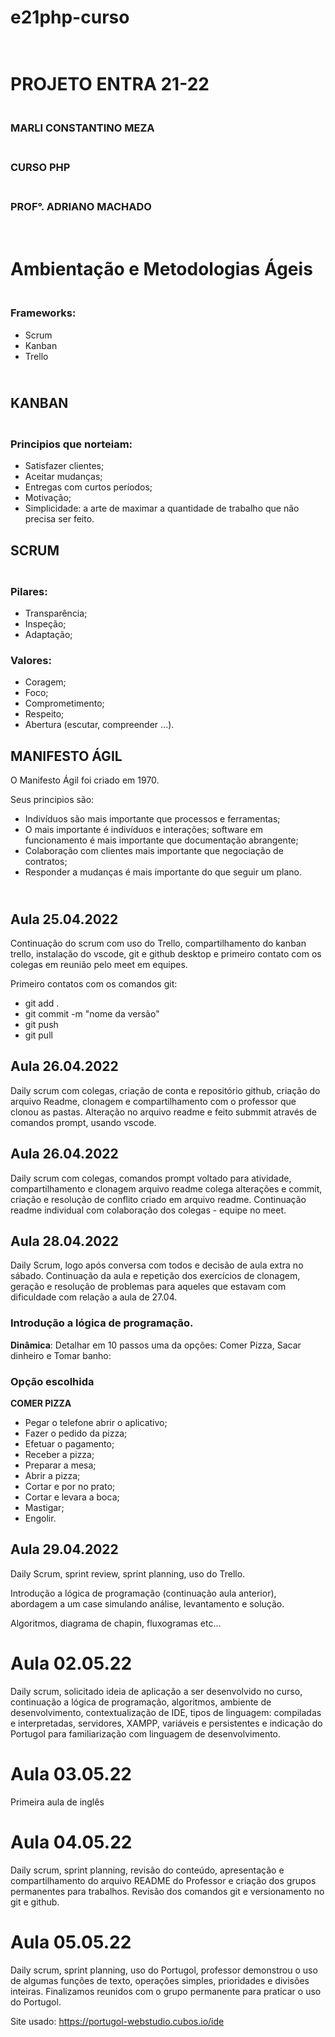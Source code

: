 # __e21php-curso__

# <br>PROJETO ENTRA 21-22 
### <br>MARLI CONSTANTINO MEZA
### <br>CURSO PHP
### <br>PROF°.  ADRIANO MACHADO
# <br>Ambientação e  Metodologias Ágeis
### <br>Frameworks:
<ul>
    <li> Scrum
    <li>Kanban
    <li>Trello
</ul>

## <br>KANBAN
### <br>Principios que norteiam:
<ul>
    <li>Satisfazer clientes;
    <li>Aceitar mudanças;
    <li>Entregas com curtos períodos;
    <li>Motivação;
    <li>Simplicidade: a arte de maximar a quantidade de trabalho que não precisa ser feito.
</ul>

## SCRUM
### <br>Pilares:
<ul>
    <li>Transparência;
    <li>Inspeção;
    <li>Adaptação;
</ul>

### Valores:
<ul>
    <li>Coragem;
    <li>Foco;
    <li>Comprometimento;
    <li>Respeito;
    <li>Abertura (escutar, compreender ...).
</ul>

## MANIFESTO ÁGIL
<p>O Manifesto Ágil foi criado em 1970.</p>
<p>Seus principios são:</p>
<ul>
    <li>Indivíduos são mais importante que processos e ferramentas;
    <li>O mais importante é indivíduos e interações;
software em funcionamento é mais importante que documentação abrangente;
    <li>Colaboração com clientes mais importante que negociação de contratos;
    <li>Responder a mudanças é mais importante do que seguir um plano.
</ul>

## <br>Aula 25.04.2022
<p> Continuação do scrum com uso do Trello, compartilhamento do kanban trello, instalação do vscode, git e github desktop e primeiro contato com os colegas em reunião pelo meet em equipes.</p>
Primeiro contatos com os comandos git:
<ul>
    <li> git add . 
    <li> git commit -m "nome da versão"
    <li> git push
    <li> git pull
</ul> </p>

## Aula 26.04.2022
<p>Daily scrum com colegas, criação de conta e repositório github, criação do arquivo Readme, clonagem e compartilhamento com o professor que clonou as pastas.
Alteração no arquivo readme e feito submmit através de comandos prompt, usando vscode.</p>

## Aula 26.04.2022
<p>Daily scrum com colegas, comandos prompt voltado para atividade, compartilhamento e clonagem arquivo readme colega alterações e commit, criação e resolução de conflito criado em arquivo readme.
Continuação readme individual com colaboração dos colegas - equipe no meet.</p>

## Aula 28.04.2022
<p>Daily Scrum, logo após conversa com todos e decisão de aula extra no sábado.
Continuação da aula e repetição dos exercícios de clonagem, geração e resolução de problemas para aqueles que estavam com dificuldade com relação a aula de 27.04.</p>

### Introdução a lógica de programação.
__<p>Dinâmica__: Detalhar em 10 passos uma da opções:
Comer Pizza, Sacar dinheiro e Tomar banho:</p>
### Opção escolhida
__COMER PIZZA__
<ul>
    <li>Pegar o telefone abrir o aplicativo;
    <li>Fazer o pedido da pizza;
    <li>Efetuar o pagamento;
    <li>Receber a pizza;
    <li>Preparar a mesa;
    <li>Abrir a pizza;
    <li>Cortar e por no prato;
    <li>Cortar e levara a boca;
    <li>Mastigar; 
    <li>Engolir.
</ul>

## Aula 29.04.2022
<p>Daily Scrum, sprint review, sprint planning, uso do Trello.</p>
<p>Introdução a lógica de programação (continuação aula anterior), abordagem a um case simulando análise, levantamento e solução.</p>
<p>Algoritmos, diagrama de chapin, fluxogramas etc...</p>

# Aula 02.05.22
<p>Daily scrum, solicitado ideia de aplicação a ser desenvolvido no curso, continuação a lógica de programação, algoritmos, ambiente de desenvolvimento, contextualização de IDE, tipos de linguagem: compiladas e interpretadas, servidores, XAMPP, variáveis e persistentes e indicação do Portugol para familiarização com linguagem de desenvolvimento.</p>

# Aula 03.05.22
<p>Primeira aula de inglês</p>

# Aula 04.05.22
<p>Daily scrum, sprint planning, revisão do conteúdo, apresentação e compartilhamento do arquivo README do Professor e criação dos grupos permanentes para trabalhos. Revisão dos comandos git e versionamento no git e github.</p>

# Aula 05.05.22
Daily scrum, sprint planning, uso do Portugol, professor demonstrou o uso de algumas funções de texto, operações simples, prioridades e divisões inteiras. Finalizamos reunidos com o grupo permanente para praticar o uso do Portugol.</p> 
Site usado: https://portugol-webstudio.cubos.io/ide